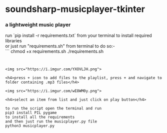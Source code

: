# soundsharp-musicplayer-tkinter
<h3>a lightweight music player</h3>
run `pip install -r requirements.txt` from your terminal to install required libraries</br>
or just run "requirements.sh" from terminal to do so:-</br>
```
chmod +x requirements.sh
./requirements.sh

``` 


<img src="https://i.imgur.com/YXOVLJH.png">

<h4>press + icon to add files to the playlist, press + and navigate to folder containing .mp3 files</h4>

<img src="https://i.imgur.com/wE8WM0y.png">

<h4>select an item from list and just click on play button</h4>

to run the script open the terminal and run 
pip3 install PIL pygame
to install all the requirements
and then just run the musicplayer.py file
python3 musicplayer.py


